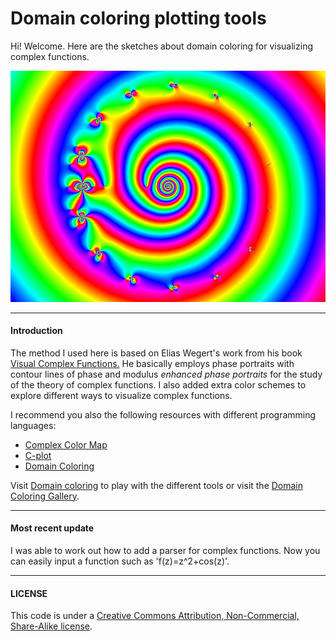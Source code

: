 # Domain coloring plotting tools

Hi! Welcome. Here are the sketches about domain coloring for visualizing complex functions.

![alt tag](https://github.com/jcponce/complex/blob/gh-pages/dctools/plotfz.png)

---

#### Introduction

The method I used here is based on Elias Wegert's work from his book [Visual Complex Functions.](http://www.springer.com/de/book/9783034801799) He basically employs phase portraits with contour lines of phase and modulus *enhanced phase portraits* for the study of the theory of complex functions. I also added extra color schemes to explore different ways to visualize complex functions.

I recommend you also the following resources with different programming languages: 

* [Complex Color Map](https://github.com/endolith/complex_colormap)
* [C-plot](https://github.com/nschloe/cplot)
* [Domain Coloring](https://github.com/fogleman/domaincoloring)

Visit [Domain coloring](https://jcponce.github.io/domain-coloring) to play with the different tools or visit the [Domain Coloring Gallery](https://www.dynamicmath.xyz/domain-coloring/dcgallery.html).

---

#### Most recent update
I was able to work out how to add a parser for complex functions. Now you can easily input a function such as 'f(z)=z^2+cos(z)'. 

---

#### LICENSE  
This code is under a [Creative Commons Attribution, Non-Commercial, Share-Alike license](https://creativecommons.org/licenses/by-nc-sa/4.0/).
